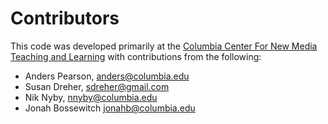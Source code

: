 # Contributors

This code was developed primarily at the [Columbia Center For New Media
Teaching and Learning](http://ccnmtl.columbia.edu/) with contributions
from the following:

* Anders Pearson, <anders@columbia.edu>
* Susan Dreher, <sdreher@gmail.com>
* Nik Nyby, <nnyby@columbia.edu>
* Jonah Bossewitch <jonahb@columbia.edu>